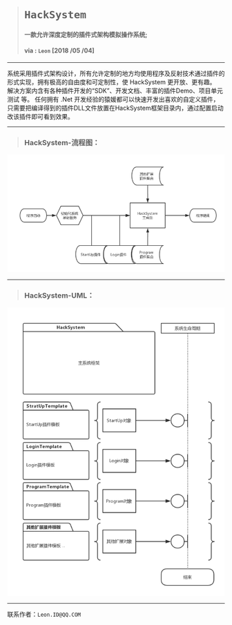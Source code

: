 > # ` HackSystem `
> #### 一款允许深度定制的插件式架构模拟操作系统;
> #### via : ` Leon ` [2018 /05 /04]

***
系统采用插件式架构设计，所有允许定制的地方均使用程序及反射技术通过插件的形式实现，拥有极高的自由度和可定制性，使 HackSystem 更开放、更有趣。  
解决方案内含有各种插件开发的“SDK”、开发文档、丰富的插件Demo、项目单元测试 等。
任何拥有 .Net 开发经验的猿媛都可以快速开发出喜欢的自定义插件，只需要把编译得到的插件DLL文件放置在HackSystem框架目录内，通过配置启动改该插件即可看到效果。

***
> ### HackSystem-流程图：
![image](./README\HackSystem-流程图.png)

***
> ### HackSystem-UML：
![image](./README/HackSystem-UML.png)
***
联系作者：` Leon.ID@QQ.COM `